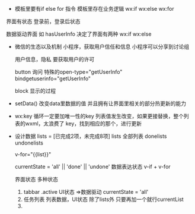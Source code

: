 - 模板里要有if else for 指令
模板里存在业务逻辑 wx:if wx:else wx:for

界面有状态 登录前，登录后状态

数据驱动界面
如 hasUserInfo 决定了界面有两种 wx:if wx:else

- 微信的生态以及机制
  小程序，获取用户信任和信息
  小程序可以分享到讨论组

  用户信息，隐私 要获取用户的许可

  button 询问 特殊的open-type="getUserInfo"
  bindgetuserinfo="getUserInfo"

  block 显示的过程

- setData()
  改变data里数据的值 
  并且拥有让界面里相关的部分热更新的能力
  
- wx:key 
  循环一定要加唯一性的key
  列表值发生改变，如果更接替换，整个列表的wxml，太浪费了
  key，找到相应的那个，进行更新

- 设计数据
  lists = [已完成2项，未完成8项]
  lists 全部列表
  donelists 
  undonelists

  v-for="{{list}}"

  currentState = 'all' || 'done' || 'undone' 数据表达状态
  v-if + v-for

  界面状态
    多种状态
    1. tabbar .active UI状态 =>数据驱动 currentState = 'all'
    2. 任务列表 列表数据，UI状态 除了lists外 只要再加一个就行currentList
    3. 

  
